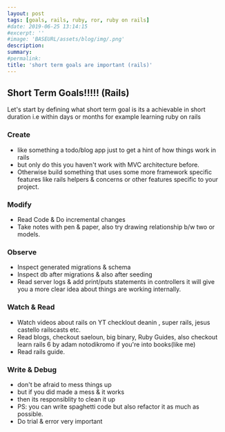 ```yaml
---
layout: post
tags: [goals, rails, ruby, ror, ruby on rails]
#date: 2019-06-25 13:14:15
#excerpt: ''
#image: 'BASEURL/assets/blog/img/.png'
description:
summary:
#permalink:
title: 'short term goals are important (rails)'
---
```



## Short Term Goals!!!!! (Rails)
Let's start by defining what short term goal is
its a achievable in short duration i.e within days or months for example learning ruby on rails

### Create
- like something a todo/blog app just to get a hint of how things work in rails
- but only do this you haven't work with MVC architecture before. 
- Otherwise build something that uses some more framework specific features like rails helpers & concerns or other features specific to your project.

###  Modify 
- Read Code & Do incremental changes
- Take notes with pen & paper, also try drawing relationship b/w two or models.

### Observe
- Inspect generated migrations & schema
- Inspect db after migrations & also after seeding
- Read server logs & add print/puts statements in controllers it will give you a more clear idea about things are working internally.


### Watch & Read
- Watch videos about rails on YT checklout deanin , super rails, jesus castello railscasts etc.
- Read blogs, checkout saeloun, big binary, Ruby Guides, also checkout learn rails 6 by adam notodikromo if you're into books(like me)
- Read rails guide.

### Write & Debug
- don't be afraid to mess things up
- but if you did made a mess & it works
- then its responsiblity to clean it up 
- PS: you can write spaghetti code but also refactor it as much as possible.
- Do trial & error very important
